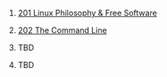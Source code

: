 1. [201 Linux Philosophy & Free Software](./201_philosophy_and_free_software.md)

2. [202 The Command Line](./202_the_command_line.md)

3. TBD

4. TBD
